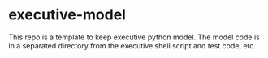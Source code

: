 # executive-model
This repo is a template to keep executive python model. The model code is in a separated directory from the executive shell script and test code, etc.
